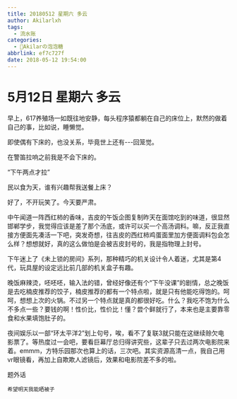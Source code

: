 ```yaml
---
title: 20180512 星期六 多云
author: Akilarlxh
tags:
  - 流水账
categories:
  - 🍬Akilarの泡泡糖
abbrlink: ef7c727f
date: 2018-05-12 19:54:00
---
```

# 5月12日 星期六 多云

早上，617养殖场一如既往地安静，每头程序猿都躺在自己的床位上，默然的做着自己的事，比如说，睡懒觉。

即使偶有下床的，也没关系，毕竟世上还有---回笼觉。

在警笛拉响之前我是不会下床的。

“下午两点才拉”

民以食为天，谁有兴趣帮我送餐上床？

好了，不开玩笑了。今天要严肃。

中午闻道一阵西红柿的香味，吉皮的午饭企图复制昨天在面馆吃到的味道，很显然邯郸学步，我觉得应该是差了那个汤底，或许可以买一个高汤调料。嘛，反正我直接方便面先凑活一下吧，突发奇想，往吉皮的西红柿鸡蛋面里加方便面调料包会怎么样？想想就好，真的这么做怕是会被吉皮封号的，我是指物理上封号。

下午迷上了《未上锁的房间》系列，那种精巧的机关设计令人着迷，尤其是第4代，玩具屋的设定远比前几部的机关盒子有趣。

晚饭麻辣烫，呸呸呸，输入法的错，曾经好像还有个“下午没课”的剧情，总之晚饭是去吃楠皮推荐的饺子，楠皮推荐的都有一个特点啦，就是只有他能吃得饱的。呵呵，想想上次的火锅。不过另一个特点就是真的都很好吃。什么？我吃不饱为什么不多点一些？要钱的啊！性价比，性价比！懂？尝个鲜就行了，本来也是主要靠零食和水果填饱肚子的。

夜间娱乐以一部“环太平洋2”划上句号，唉，看不了复联3就只能在这继续赊欠电影票了。等热度过一会吧，要看巨幕厅总归得讲究些，这辈子只去过两次电影院来着。emmm，方特乐园那次也算上的话，三次吧。其实资源高清一点，我自己用vr眼镜看，再加上自欺欺人滤镜后，效果和电影院差不多的啦。

题外话
```
希望明天我能晒被子
```